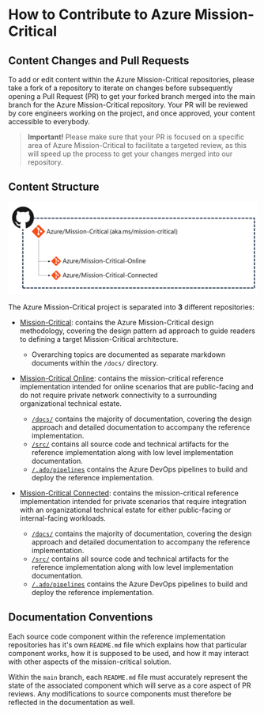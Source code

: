 # How to Contribute to Azure Mission-Critical

## Content Changes and Pull Requests

To add or edit content within the Azure Mission-Critical repositories, please take a fork of a repository to iterate on changes before subsequently opening a Pull Request (PR) to get your forked branch merged into the main branch for the Azure Mission-Critical repository. Your PR will be reviewed by core engineers working on the project, and once approved, your content accessible to everybody.

> **Important!** Please make sure that your PR is focused on a specific area of Azure Mission-Critical to facilitate a targeted review, as this will speed up the process to get your changes merged into our repository.

## Content Structure

[![Mission-critical repo structure](/docs/media/repo-structure.png "Mission-critical repo structure")](./CONTRIBUTE.md)

The Azure Mission-Critical project is separated into **3** different repositories:

- [Mission-Critical](/docs/README.md): contains the Azure Mission-Critical design methodology, covering the design pattern ad approach to guide readers to defining a target Mission-Critical architecture.
  - Overarching topics are documented as separate markdown documents within the `/docs/` directory.

- [Mission-Critical Online](http://github.com/azure/Mission-Critical-Online): contains the mission-critical reference implementation intended for online scenarios that are public-facing and do not require private network connectivity to a surrounding organizational technical estate.
  - [`/docs/`](https://github.com/Azure/Mission-Critical-Online/tree/main/docs) contains the majority of documentation, covering the design approach and detailed documentation to accompany the reference implementation.
  - [`/src/`](https://github.com/Azure/Mission-Critical-Online/tree/main/src) contains all source code and technical artifacts for the reference implementation along with low level implementation documentation.
  - [`/.ado/pipelines`](https://github.com/Azure/Mission-Critical-Online/tree/main/.ado/pipelines) contains the Azure DevOps pipelines to build and deploy the reference implementation.

- [Mission-Critical Connected](http://github.com/azure/alwayson-foundational-connected): contains the  mission-critical reference implementation intended for private scenarios that require integration with an organizational technical estate for either public-facing or internal-facing workloads.
  - [`/docs/`](http://github.com/azure/alwayson-foundational-connected/tree/main/docs) contains the majority of documentation, covering the design approach and detailed documentation to accompany the reference implementation.
  - [`/src/`](http://github.com/azure/alwayson-foundational-connected/tree/main/src) contains all source code and technical artifacts for the reference implementation along with low level implementation documentation.
  - [`/.ado/pipelines`](http://github.com/azure/alwayson-foundational-connected/tree/main/.ado/pipelines) contains the Azure DevOps pipelines to build and deploy the reference implementation.

## Documentation Conventions

Each source code component within the reference implementation repositories has it's own `README.md` file which explains how that particular component works, how it is supposed to be used, and how it may interact with other aspects of the mission-critical solution.

Within the `main` branch, each `README.md` file must accurately represent the state of the associated component which will serve as a core aspect of PR reviews. Any modifications to source components must therefore be reflected in the documentation as well.
